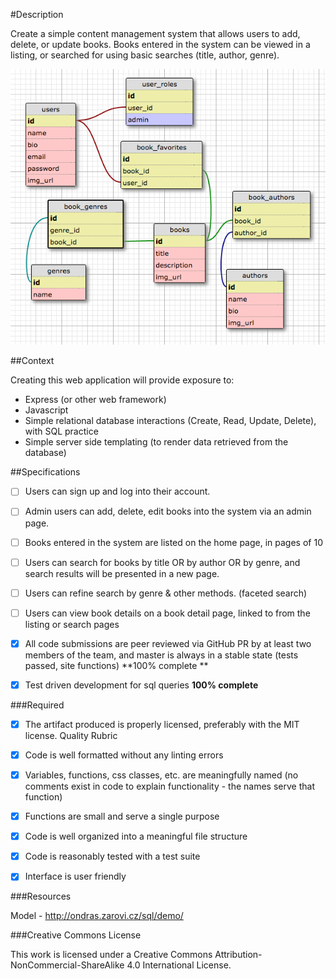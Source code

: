 #Description

Create a simple content management system that allows users to add, delete, or update books. Books entered in the system can be viewed in a listing, or searched for using basic searches (title, author, genre).

![Alt text](./public/images/simple-schema.png)

##Context

Creating this web application will provide exposure to:

- Express (or other web framework)
- Javascript
- Simple relational database interactions (Create, Read, Update, Delete), with SQL practice
- Simple server side templating (to render data retrieved from the database)


##Specifications

- [ ] Users can sign up and log into their account. 
- [ ] Admin users can add, delete, edit books into the system via an admin page.
- [ ] Books entered in the system are listed on the home page, in pages of 10
- [ ] Users can search for books by title OR by author OR by genre, and search results will be presented in a new page.
- [ ] Users can refine search by genre & other methods. (faceted search)


- [ ] Users can view book details on a book detail page, linked to from the listing or search pages
- [X] All code submissions are peer reviewed via GitHub PR by at least two members of the team, and master is always in a stable state (tests passed, site functions) **100% complete **
- [X] Test driven development for sql queries **100% complete**


###Required

- [X] The artifact produced is properly licensed, preferably with the MIT license.
Quality Rubric

- [X] Code is well formatted without any linting errors
- [X] Variables, functions, css classes, etc. are meaningfully named (no comments exist in code to explain functionality - the names serve that function)
- [X] Functions are small and serve a single purpose
- [X] Code is well organized into a meaningful file structure
- [X] Code is reasonably tested with a test suite
- [X] Interface is user friendly


###Resources

Model -
http://ondras.zarovi.cz/sql/demo/

###Creative Commons License

This work is licensed under a Creative Commons Attribution-NonCommercial-ShareAlike 4.0 International License.
